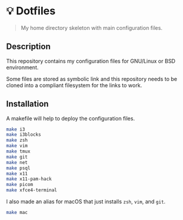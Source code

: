 # 💡 Dotfiles

> My home directory skeleton with main configuration files.

## Description

This repository contains my configuration files for GNU/Linux or BSD
environment.

Some files are stored as symbolic link and this repository needs to be
cloned into a compliant filesystem for the links to work.

## Installation

A makefile will help to deploy the configuration files.

```sh
make i3
make i3blocks
make zsh
make vim
make tmux
make git
make net
make psql
make x11
make x11-pam-hack
make picom
make xfce4-terminal
```

I also made an alias for macOS that just installs `zsh`, `vim`, and
`git`.

```sh
make mac
```
